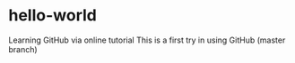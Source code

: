 # hello-world
Learning GitHub via online tutorial
This is a first try in using GitHub (master branch)
